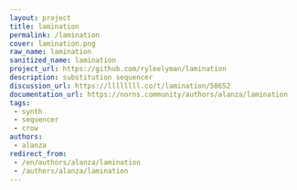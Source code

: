 ```yaml
---
layout: project
title: lamination
permalink: /lamination
cover: lamination.png
raw_name: lamination
sanitized_name: lamination
project_url: https://github.com/ryleelyman/lamination
description: substitution sequencer
discussion_url: https://llllllll.co/t/lamination/58652
documentation_url: https://norns.community/authors/alanza/lamination
tags:
 - synth
 - sequencer
 - crow
authors:
 - alanza
redirect_from:
 - /en/authors/alanza/lamination
 - /authors/alanza/lamination
---
```

